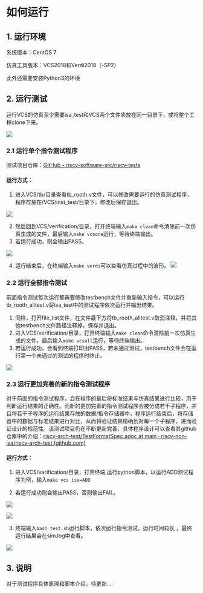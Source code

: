 # 如何运行

## 1. 运行环境

系统版本：CentOS 7

仿真工具版本：VCS2018和Verdi2018（-SP2）

此外还需要安装Python3的环境

## 2. 运行测试

运行VCS的仿真至少需要isa_test和VCS两个文件夹放在同一目录下，或将整个工程clone下来。

![](https://gitee.com/havocsite/rooth/raw/master/images/1677415752558.jpg)

### 2.1 运行单个指令测试程序

测试项目仓库：[GitHub - riscv-software-src/riscv-tests](https://github.com/riscv-software-src/riscv-tests)

#### 运行方式：

1. 进入VCS/tb/目录查看tb_rooth.v文件，可以修改需要运行的仿真测试程序，程序存放在/VCS/inst_test/目录下，修改后保存退出。

![](https://gitee.com/havocsite/rooth/raw/master/images/1677416694773.jpg)

2.  然后回到VCS/verification/目录，打开终端输入`make clean`命令清除前一次仿真生成的文件，最后输入`make vcsone`运行，等待终端输出。
3.  若运行成功，则会输出PASS。

![](https://gitee.com/havocsite/rooth/raw/master/images/1677417129440.jpg)

4. 运行结束后，在终端输入`make verdi`可以查看仿真过程中的波形。
![](https://gitee.com/havocsite/rooth/raw/master/images/IC_EDA-2023-02-26-21-17-49.png)
### 2.2 运行全部指令测试

前面指令测试每次运行都需要修改testbench文件并重新输入指令，可以运行tb_rooth_alltest.v将isa_test中的测试程序依次运行并输出结果。

1. 同样，打开file_list文件，在文件最下方将tb_rooth_alltest.v取消注释，并将其他testbench文件路径注释掉，保存并退出。
2. 进入VCS/verification/目录，打开终端输入`make clean`命令清除前一次仿真生成的文件，最后输入`make vcsall`运行，等待终端输出。
3. 若运行成功，会看到终端打印出PASS，若未通过测试，testbench文件会在运行第一个未通过的测试的程序时终止。

![](https://gitee.com/havocsite/rooth/raw/master/images/1677417965825.jpg)

### 2.3 运行更加完善的新的指令测试程序

对于前面的指令测试程序，会在程序的最后将标准结果与仿真结果进行比较，用于判断运行结果的正确性。而新的更加完善的指令测试程序会被分成若干子程序，并且将若干子程序的运行结果存放的数据/指令存储器中，程序运行结束后，将存储器中的数据与标准结果进行对比，从而将验证结果精确到对每一个子程序，进而验证设计的规范性。该测试项目仍在不断更新完善，具体程序设计可以查看其github仓库中的介绍：[riscv-arch-test/TestFormatSpec.adoc at main · riscv-non-isa/riscv-arch-test (github.com)](https://github.com/riscv-non-isa/riscv-arch-test/blob/main/spec/TestFormatSpec.adoc)

#### 运行方式：

1. 进入VCS/verification/目录，打开终端,运行python脚本，以运行ADD测试程序为例，输入`make vcs isa=ADD`

2. 若运行成功则会输出PASS，否则输出FAIL。

![](https://gitee.com/havocsite/rooth/raw/master/images/1677419494275.jpg)

![](https://gitee.com/havocsite/rooth/raw/master/images/1677419734696.jpg)

3. 终端输入`bash test.sh`运行脚本，依次运行指令测试，运行时间较长 ，最终运行结果会在sim.log中查看。

![](https://gitee.com/havocsite/rooth/raw/master/images/imags_20230508_221402.png)
## 3. 说明

对于测试程序具体原理和脚本介绍，待更新....
